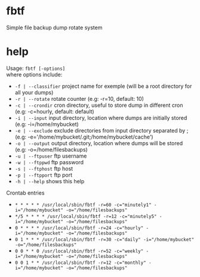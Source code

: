 # fbtf
Simple file backup dump rotate system

# help
Usage: `fbtf [-options]`<br />
where options include:
-	`-f | --classifier`		project name for exemple (will be a root directory for all your dumps)
-	`-r | --rotate`		rotate counter (e.g: -r=10, default: 10)
-	`-c | --crondir`		cron directory, useful to store dump in different cron (e.g: -c=hourly, default: default)
-	`-i | --input`		input directory, location where dumps are initially stored (e.g: -i=/home/mybucket)
-	`-e | --exclude`		exclude directories from input directory separated by ; (e.g: -e='/home/mybucket/.git;/home/mybucket/cache')
-	`-o | --output`		output directory, location where dumps will be stored (e.g: -o=/home/filesbackups)
-	`-u | --ftpuser`		ftp username
-	`-w | --ftppwd`		ftp password
-	`-s | --ftphost`		ftp host
-	`-p | --ftpport`		ftp port
-	`-h | --help`		shows this help

Crontab entries
- `* * * * * /usr/local/sbin/fbtf -r=60 -c="minutely1" -i="/home/mybucket" -o="/home/filesbackups"`
- `*/5 * * * * /usr/local/sbin/fbtf -r=12 -c="minutely5" -i="/home/mybucket" -o="/home/filesbackups"`
- `0 * * * * /usr/local/sbin/fbtf -r=24 -c="hourly" -i="/home/mybucket" -o="/home/filesbackups"`
- `0 1 * * * /usr/local/sbin/fbtf -r=30 -c="daily" -i="/home/mybucket" -o="/home/filesbackups"`
- `0 0 * * 0 /usr/local/sbin/fbtf -r=52 -c="weekly" -i="/home/mybucket" -o="/home/filesbackups"`
- `0 0 1 * * /usr/local/sbin/fbtf -r=12 -c="monthly" -i="/home/mybucket" -o="/home/filesbackups"`
